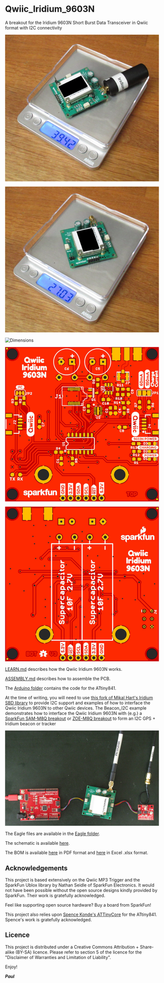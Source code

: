 # Qwiic_Iridium_9603N

A breakout for the Iridium 9603N Short Burst Data Transceiver in Qwiic format with I2C connectivity

![Qwiic_Iridium_9603N_1](https://github.com/PaulZC/Qwiic_Iridium_9603N/blob/master/img/Qwiic_Iridium_9603N_1.JPG)

![Qwiic_Iridium_9603N_2](https://github.com/PaulZC/Qwiic_Iridium_9603N/blob/master/img/Qwiic_Iridium_9603N_2.JPG)

![Dimensions](https://github.com/PaulZC/Qwiic_Iridium_9603N/blob/master/img/Dimensions.png)

![Top](https://github.com/PaulZC/Qwiic_Iridium_9603N/blob/master/img/Top.JPG)

![Bottom](https://github.com/PaulZC/Qwiic_Iridium_9603N/blob/master/img/Bottom.JPG)

[LEARN.md](https://github.com/PaulZC/Qwiic_Iridium_9603N/blob/master/LEARN.md) describes how the Qwiic Iridium 9603N works.

[ASSEMBLY.md](https://github.com/PaulZC/Qwiic_Iridium_9603N/blob/master/ASSEMBLY.md) describes how to assemble the PCB.

The [Arduino folder](https://github.com/PaulZC/Qwiic_Iridium_9603N/tree/master/Arduino) contains the code for the ATtiny841.

At the time of writing, you will need to use [this fork of Mikal Hart's Iridium SBD library](https://github.com/PaulZC/IridiumSBD) to provide
I2C support and examples of how to interface the Qwiic Iridium 9603N to other Qwiic devices.
The Beacon_I2C example demonstrates how to interface the Qwiic Iridium 9603N with (e.g.) a [SparkFun SAM-M8Q breakout](https://www.sparkfun.com/products/15210)
or [ZOE-M8Q breakout](https://www.sparkfun.com/products/15193) to form an I2C GPS + Iridium beacon or tracker

![Beacon_I2C](https://github.com/PaulZC/Qwiic_Iridium_9603N/blob/master/img/Beacon_I2C.JPG)

The Eagle files are available in the [Eagle folder](https://github.com/PaulZC/Qwiic_Iridium_9603N/tree/master/Eagle).

The schematic is available [here](https://github.com/PaulZC/Qwiic_Iridium_9603N/blob/master/img/Schematic.png).

The BOM is available [here](https://github.com/PaulZC/Qwiic_Iridium_9603N/blob/master/Qwiic_Iridium_9603N_BOM.pdf) in PDF format
and [here](https://github.com/PaulZC/Qwiic_Iridium_9603N/blob/master/Qwiic_Iridium_9603N_BOM.xlsx) in Excel .xlsx format.

## Acknowledgements

This project is based extensively on the Qwiic MP3 Trigger and the SparkFun Ublox library by Nathan Seidle of SparkFun Electronics.
It would not have been possible without the open source designs kindly provided by SparkFun. Their work is gratefully acknowledged.

Feel like supporting open source hardware? Buy a board from SparkFun!

This project also relies upon [Spence Konde's ATTinyCore](https://github.com/SpenceKonde/ATTinyCore) for the ATtiny841.
Spence's work is gratefully acknowledged.

## Licence

This project is distributed under a Creative Commons Attribution + Share-alike (BY-SA) licence.
Please refer to section 5 of the licence for the "Disclaimer of Warranties and Limitation of Liability".

Enjoy!

**_Paul_**

